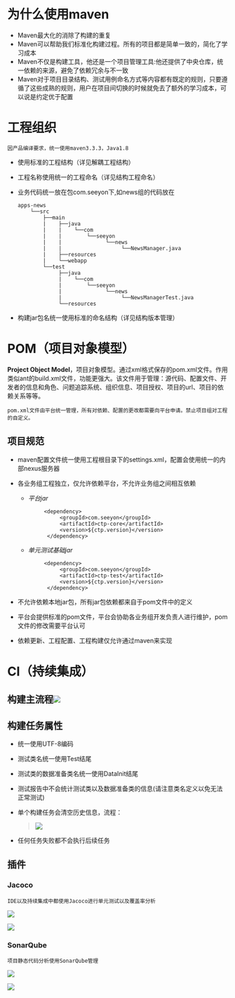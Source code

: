 # 为什么使用maven

* Maven最大化的消除了构建的重复
* Maven可以帮助我们标准化构建过程。所有的项目都是简单一致的，简化了学习成本
* Maven不仅是构建工具，他还是一个项目管理工具:他还提供了中央仓库，统一依赖的来源，避免了依赖冗余与不一致
* Maven对于项目目录结构、测试用例命名方式等内容都有既定的规则，只要遵循了这些成熟的规则，用户在项目间切换的时候就免去了额外的学习成本，可以说是约定优于配置

# 工程组织

```
因产品编译要求，统一使用maven3.3.3，Java1.8
```

* 使用标准的工程结构（详见解耦工程结构）
* 工程名称使用统一的工程命名（详见结构工程命名）
* 业务代码统一放在包com.seeyon下,如news组的代码放在

  ```
  apps-news
      └──src
          ├──main
          |    ├──java
          |    |    └──com
          |    |        └──seeyon
          |    |              └──news
          |    |                   └──NewsManager.java
          |    ├──resources
          |    └──webapp
          └──test
               ├──java
               |    └──com
               |        └──seeyon
               |              └──news
               |                   └──NewsManagerTest.java
               └──resources
  ```

* 构建jar包名统一使用标准的命名结构（详见结构版本管理）

# POM（项目对象模型）

**Project Object Model**，项目对象模型。通过xml格式保存的pom.xml文件。作用类似ant的build.xml文件，功能更强大。该文件用于管理：源代码、配置文件、开发者的信息和角色、问题追踪系统、组织信息、项目授权、项目的url、项目的依赖关系等等。

```
pom.xml文件由平台统一管理，所有对依赖、配置的更改都需要向平台申请。禁止项目组对工程的自定义。
```

## 项目规范

* maven配置文件统一使用工程根目录下的settings.xml，配置会使用统一的内部nexus服务器
* 各业务组工程独立，仅允许依赖平台，不允许业务组之间相互依赖

  * _平台jar_
    ```
         <dependency>
              <groupId>com.seeyon</groupId>
              <artifactId>ctp-core</artifactId>
              <version>${ctp.version}</version>
          </dependency>
    ```
  * _单元测试基础jar_
    ```
         <dependency>
              <groupId>com.seeyon</groupId>
              <artifactId>ctp-test</artifactId>
              <version>${ctp.version}</version>
          </dependency>
    ```

* 不允许依赖本地jar包，所有jar包依赖都来自于pom文件中的定义

* 平台会提供标准的pom文件，平台会协助各业务组开发负责人进行维护，pom文件的修改需要平台认可
* 依赖更新、工程配置、工程构建仅允许通过maven来实现

# CI（持续集成）

## 构建主流程![](/assets/maven01.png)

## 构建任务属性

* 统一使用UTF-8编码
* 测试类名统一使用Test结尾
* 测试类的数据准备类名统一使用DataInit结尾
* 测试报告中不会统计测试类以及数据准备类的信息\(请注意类名定义以免无法正常测试\)
* 单个构建任务会清空历史信息，流程：

  > ![](/assets/maven02.png)

* 任何任务失败都不会执行后续任务

## 插件

### Jacoco

```
IDE以及持续集成中都使用Jacoco进行单元测试以及覆盖率分析
```

![](/assets/maven03.png)

![](/assets/maven04.png)

### SonarQube

```
项目静态代码分析使用SonarQube管理
```

![](/assets/maven05.png)

![](/assets/maven06.png)

